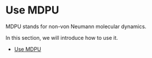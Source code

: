 # Use MDPU

MDPU stands for non-von Neumann molecular dynamics.

In this section, we will introduce how to use it.

- [Use MDPU](mdpu.md)
